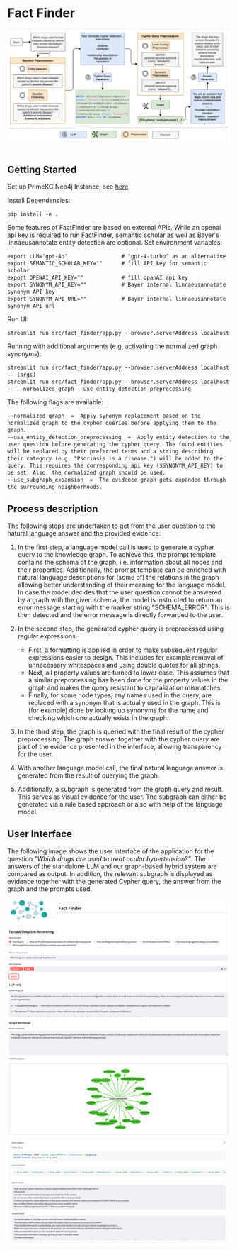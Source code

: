 # Fact Finder

<img src="img/Flowchart.png"><br><br>

## Getting Started

Set up PrimeKG Neo4j Instance, see [here](neo4j_primekg/README.md)

Install Dependencies:

```
pip install -e .
```

Some features of FactFinder are based on external APIs. While an openai api key is required to run FactFinder, semantic scholar as well as Bayer's linnaeusannotate entity detection are optional. 
Set environment variables:

```
export LLM="gpt-4o"                 # "gpt-4-turbo" as an alternative
export SEMANTIC_SCHOLAR_KEY=""      # fill API key for semantic scholar
export OPENAI_API_KEY=""            # fill opanAI api key
export SYNONYM_API_KEY=""           # Bayer internal linnaeusannotate synonym API key
export SYNONYM_API_URL=""           # Bayer internal linnaeusannotate synonym API url
```

Run UI:

```
streamlit run src/fact_finder/app.py --browser.serverAddress localhost
```

Running with additional arguments (e.g. activating the normalized graph synonyms):

```
streamlit run src/fact_finder/app.py --browser.serverAddress localhost -- [args]
streamlit run src/fact_finder/app.py --browser.serverAddress localhost -- --normalized_graph --use_entity_detection_preprocessing
```

The following flags are available:
```
--normalized_graph  =  Apply synonym replacement based on the normalized graph to the cypher queries before applying them to the graph.
--use_entity_detection_preprocessing  =  Apply entity detection to the user question before generating the cypher query. The found entities will be replaced by their preferred terms and a string describing their category (e.g. "Psoriasis is a disease.") will be added to the query. This requires the corresponding api key ($SYNONYM_API_KEY) to be set. Also, the normalized graph should be used.
--use_subgraph_expansion  =  The evidence graph gets expanded through the surrounding neighborhoods.
```

## Process description

The following steps are undertaken to get from the user question to the natural language answer and the provided evidence:

1. In the first step, a language model call is used to generate a cypher query to the knowledge graph. To achieve this, the prompt template contains the schema of the graph, i.e. information about all nodes and their properties.
Additionally, the prompt template can be enriched with natural language descriptions for (some of) the relations in the graph allowing better understanding of their meaning for the language model.
In case the model decides that the user question cannot be answered by a graph with the given schema, the model is instructed to return an error message starting with the marker string "SCHEMA_ERROR". This is then detected and the error message is directly forwarded to the user.

2. In the second step, the generated cypher query is preprocessed using regular expressions.
    - First, a formatting is applied in order to make subsequent regular expressions easier to design. This includes for example removal of unnecessary whitespaces and using double quotes for all strings.
    - Next, all property values are turned to lower case. This assumes that a similar preprocessing has been done for the property values in the graph and makes the query resistant to capitalization mismatches.
    - Finally, for some node types, any names used in the query, are replaced with a synonym that is actually used in the graph. This is (for example) done by looking up synonyms for the name and checking which one actually exists in the graph.

3. In the third step, the graph is queried with the final result of the cypher preprocessing. The graph answer together with the cypher query are part of the evidence presented in the interface, allowing transparency for the user.

4. With another language model call, the final natural language answer is generated from the result of querying the graph.

5. Additionally, a subgraph is generated from the graph query and result. This serves as visual evidence for the user. The subgraph can either be generated via a rule based approach or also with help of the language model.


## User Interface
The following image shows the user interface of the application for the question *"Which drugs are used to treat ocular hypertension?"*. The answers of the standalone LLM and our graph-based hybrid system are compared as output. In addition, the relevant subgraph is displayed as evidence together with the generated Cypher query, the answer from the graph and the prompts used.

<img src="img/screenshot.png"><br><br>